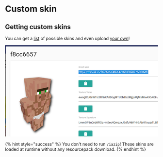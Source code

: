 # Custom skin

## Getting custom skins

You can get a [list](https://mineskin.org/gallery) of possible skins and even upload [your own](https://mineskin.org)!

![](<../../../.gitbook/assets/image (89) (1).png>)

{% hint style="success" %}
You don't need to run `/iazip`! These skins are loaded at runtime without any resourcepack download.
{% endhint %}
